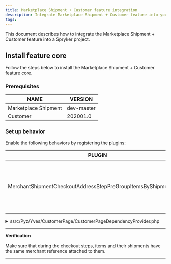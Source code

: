 ```yaml
---
title: Marketplace Shipment + Customer feature integration
description: Integrate Marketplace Shipment + Customer feature into your project
tags:
---
```


This document describes how to integrate the Marketplace Shipment + Customer feature into a Spryker project.

## Install feature core

Follow the steps below to install the Marketplace Shipment + Customer feature core.

### Prerequisites
| NAME | VERSION |
| --------- | ------ |
| Marketplace Shipment | dev-master | 
| Customer | 202001.0 | 

### Set up behavior
Enable the following behaviors by registering the plugins:

| PLUGIN  | SPECIFICATION | PREREQUISITES | NAMESPACE |
| ------------ | ----------- | ----- | ------------ |
| MerchantShipmentCheckoutAddressStepPreGroupItemsByShipmentPlugin | Sets shipment merchant reference in the initial checkout step to avoid wrong grouping by merchant reference. | None | Spryker\Yves\MerchantShipment\Plugin\CustomerPage|

<details>
<summary markdown='span'>ssrc/Pyz/Yves/CustomerPage/CustomerPageDependencyProvider.php</summary>

```php
<?php
 
namespace Pyz\Yves\CustomerPage;
 
use SprykerShop\Yves\CustomerPage\CustomerPageDependencyProvider as SprykerShopCustomerPageDependencyProvider;
use Spryker\Yves\MerchantShipment\Plugin\CustomerPage\MerchantShipmentCheckoutAddressStepPreGroupItemsByShipmentPlugin;
 
class CustomerPageDependencyProvider extends SprykerShopCustomerPageDependencyProvider
{
    /**
     * @return \SprykerShop\Yves\CustomerPageExtension\Dependency\Plugin\CheckoutAddressStepPreGroupItemsByShipmentPluginInterface[]
     */
    protected function getCheckoutAddressStepPreGroupItemsByShipmentPlugins(): array
    {
        return [
            new MerchantShipmentCheckoutAddressStepPreGroupItemsByShipmentPlugin(),
        ];
    }
}
```

</details>

---
**Verification**

Make sure that during the checkout steps, items and their shipments have the same merchant reference attached to them.

---